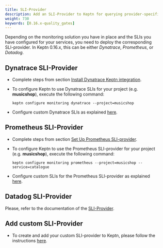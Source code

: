 ```yaml
---
title: SLI-Provider
description: Add an SLI-Provider to Keptn for querying provider-specific SLIs.
weight: 730
keywords: [0.16.x-quality_gates]
---
```


Depending on the monitoring solution you have in place and the SLIs you have configured for your services,
you need to deploy the corresponding SLI-provider.
In Keptn 0.16.x, this can be either *Dynatrace*, *Prometheus*, or *Datadog*.

## Dynatrace SLI-Provider

* Complete steps from section [Install Dynatrace Keptn integration](../../monitoring/dynatrace/install/#install-dynatrace-keptn-integration).

* To configure Keptn to use Dynatrace SLIs for your project (e.g. **musicshop**), execute the following command:

    ```console
    keptn configure monitoring dynatrace --project=musicshop
    ```

* Configure custom Dynatrace SLIs as explained [here](../../monitoring/dynatrace/configure_slis).

## Prometheus SLI-Provider

* Complete steps from section [Set Up Prometheus SLI-provider](../../monitoring/prometheus/install/#set-up-prometheus-keptn-integration).

* To configure Keptn to use the Prometheus SLI-provider for your project (e.g. **musicshop**), execute the following command:

    ```console
    keptn configure monitoring prometheus --project=musicshop --service=catalogue
    ```

* Configure custom SLIs for the Prometheus SLI-provider as explained [here](../../monitoring/prometheus/install/#configure-custom-prometheus-slis).

## Datadog SLI-Provider

Please, refer to the documentation of the [SLI-Provider](https://github.com/keptn-sandbox/datadog-service#datadog-service).

## Add custom SLI-Provider

* To create and add your custom SLI-provider to Keptn, please follow the instructions [here](../../integrations/sli_provider).


